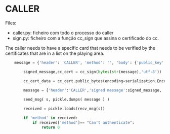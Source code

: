 # CALLER
Files:
 - caller.py: ficheiro com todo o processo do caller
 - sign.py: ficheiro com a função cc_sign que assina o certificado do cc.

The caller needs to have a specific card that needs to be verified by the certificates that are in a list on the playing area.
```python
    message = {'header': 'CALLER', 'method': '', 'body': {'public_key': public_key_to_send, 'username': 'manel'}}

        signed_message,cc_cert = cc_sign(bytes(str(message),'utf-8'))

        cc_cert_data = cc_cert.public_bytes(encoding=serialization.Encoding.PEM)

        message = {'header':'CALLER','signed message':signed_message, 'plaintext':message, 'cc_cert':cc_cert_data}
        
        send_msg( s, pickle.dumps( message ) )

        received = pickle.loads(recv_msg(s))

        if 'method' in received:
            if received['method']== "Can't authenticate":
                return 0
```
